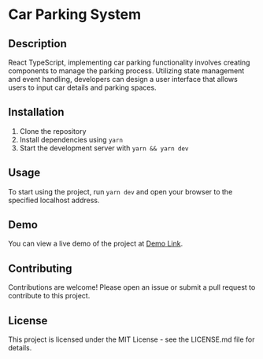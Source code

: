 # Car Parking System

## Description
React TypeScript, implementing car parking functionality involves creating components to manage the parking process. Utilizing state management and event handling, developers can design a user interface that allows users to input car details and parking spaces.

## Installation
1. Clone the repository
2. Install dependencies using `yarn`
3. Start the development server with `yarn && yarn dev`

## Usage
To start using the project, run `yarn dev` and open your browser to the specified localhost address.

## Demo
You can view a live demo of the project at [Demo Link](https://sng777.github.io/car_auto_park).

## Contributing
Contributions are welcome! Please open an issue or submit a pull request to contribute to this project.

## License
This project is licensed under the MIT License - see the LICENSE.md file for details.